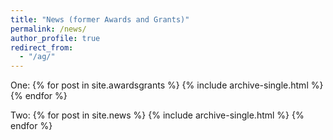 ```yaml
---
title: "News (former Awards and Grants)"
permalink: /news/
author_profile: true
redirect_from: 
  - "/ag/"
---
```


One:
{% for post in site.awardsgrants %}
  {% include archive-single.html %}
{% endfor %}

Two: 
{% for post in site.news %}
  {% include archive-single.html %}
{% endfor %}



<!---to comment ---> 

<!--- 
---
layout: archive
title: "Latest news"
permalink: /news/
author_profile: true
---

<img src='/images/WebsiteSections_v1-08.png'>  

* **Two positions coming!** to work on marine contagious cancers. In 2025, I'll be starting a small group at the [Max Planck Institute for Marine Microbiology](https://www.mpi-bremen.de/en/Home.html) (Bremen, Germany) with the [Minerva Fast Track Fellowship](https://www.mpg.de/21667923/minerva-fast-track-programme)

* **Get a PDF copy of our latest published research here**: [Bruzos AL, et al. (2023). Somatic evolution of marine transmissible leukemias in the common cockle, Cerastoderma edule. Nature Cancer 4, 1575–159](https://albruzos.github.io/publication/2023-10-02-PAPER-NatureCancer-EvolutionCockleTransmissibleCancers)
  
* **[Meet the new students](https://twitter.com/UMR_BOREA/status/1785248413887443020)** who will do their master's thesis over the next few months in the framework of cockle contagious cancers.
  
* We are organizing the **Chilean Coastal Ecological Health Symposium** on June 4th, 2024 at University of Caen Normandy (France). Come and join us! [Brochure](https://borea.mnhn.fr/sites/default/files/fichiers-actus/SYMPOSIUM-brochure_4June2024.pdf) - [More info](https://borea.mnhn.fr/fr/actualit%C3%A9-borea/chilean-coastal-ecological-health-symposium-4-juin-2024-universit%C3%A9-caen-normandie)
---> 
